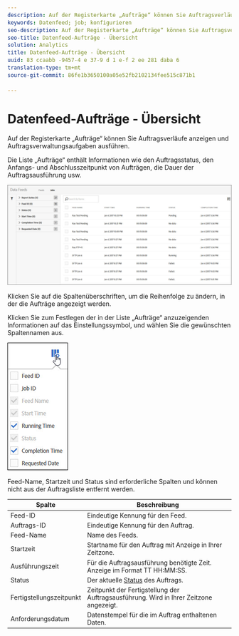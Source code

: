 ```yaml
---
description: Auf der Registerkarte „Aufträge“ können Sie Auftragsverläufe anzeigen und Auftragsverwaltungsaufgaben ausführen.
keywords: Datenfeed; job; konfigurieren
seo-description: Auf der Registerkarte „Aufträge“ können Sie Auftragsverläufe anzeigen und Auftragsverwaltungsaufgaben ausführen.
seo-title: Datenfeed-Aufträge - Übersicht
solution: Analytics
title: Datenfeed-Aufträge - Übersicht
uuid: 83 ccaabb -9457-4 e 37-9 d 1 e-f 2 ee 281 daba 6
translation-type: tm+mt
source-git-commit: 86fe1b3650100a05e52fb2102134fee515c871b1

---
```



# Datenfeed-Aufträge - Übersicht

Auf der Registerkarte „Aufträge“ können Sie Auftragsverläufe anzeigen und Auftragsverwaltungsaufgaben ausführen.

Die Liste „Aufträge“ enthält Informationen wie den Auftragsstatus, den Anfangs- und Abschlusszeitpunkt von Aufträgen, die Dauer der Auftragsausführung usw.

![](assets/jobs.jpg)

Klicken Sie auf die Spaltenüberschriften, um die Reihenfolge zu ändern, in der die Aufträge angezeigt werden.

Klicken Sie zum Festlegen der in der Liste „Aufträge“ anzuzeigenden Informationen auf das Einstellungssymbol, und wählen Sie die gewünschten Spaltennamen aus.

![](assets/job-cols.jpg)

Feed-Name, Startzeit und Status sind erforderliche Spalten und können nicht aus der Auftragsliste entfernt werden.

| Spalte | Beschreibung |
|---|---|
| Feed-ID | Eindeutige Kennung für den Feed. |
| Auftrags-ID | Eindeutige Kennung für den Auftrag. |
| Feed-Name | Name des Feeds. |
| Startzeit | Startname für den Auftrag mit Anzeige in Ihrer Zeitzone. |
| Ausführungszeit | Für die Auftragsausführung benötigte Zeit. Anzeige im Format TT HH:MM:SS. |
| Status | Der aktuelle [Status](../../../export/analytics-data-feed/c-df-jobs/r-job-status.md#reference_7A39A327F643447F9B5AE3A2502C72BA) des Auftrags. |
| Fertigstellungszeitpunkt | Zeitpunkt der Fertigstellung der Auftragsausführung. Wird in Ihrer Zeitzone angezeigt. |
| Anforderungsdatum | Datenstempel für die im Auftrag enthaltenen Daten. |


